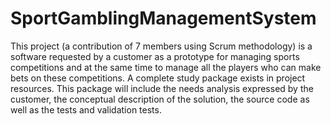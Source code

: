 # SportGamblingManagementSystem
This project (a contribution of 7 members using Scrum methodology) is a software requested by a customer as a prototype for managing sports competitions and at the same time to manage all the players who can make bets on these competitions.
A complete study package exists in project resources. This package will include the needs analysis expressed by the customer, the conceptual description of the solution, the source code as well as the tests and validation tests.
